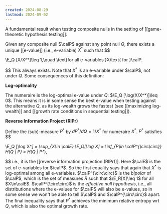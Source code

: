 ```yaml
---
created: 2024-08-29
lastmod: 2024-09-02
---
```

A fundamental result when testing composite nulls in the setting of [[game-theoretic hypothesis testing]]. 

Given any composite null $\calP$ against any point null $Q$, there exists a unique [[e-value]] (i.e., e-variable) $X^*$ such that
$$

\E_Q [X/X^*]\leq 1,\quad \text{for all e-variables }X\text{ for }\calP.

$$
This always exists. Note that $X^*$ is an e-variable under $\calP$, not under $Q$.  Some consequences of this definition:

**Log-optimality**

The numeraire is the log-optimal e-value under $Q$: $\E_Q [\log(X/X^*)]\leq 0$. This means it is in some sense the best e-value when testing against the alternative $Q$, as its log-wealth grows the fastest (see [[maximizing log-wealth]] and [[growth rate conditions in sequential testing]]).

**Reverse Information Project (RIPr)**

Define the (sub)-measure $P^*$ by $d P^* / dQ = 1/X^*$ for numeraire $X^*$. $P^*$ satisfies
$$

\E_Q [\log X^*] = \sup_{X\in \calE} \E_Q[\log X] = \inf_{P\in \calP^{\circ\circ}} H(Q \| P) = H(Q \| P^*),

$$
i.e., it is the [[reverse information projection (RIPr)]]. Here $\calE$ is the set of e-variables for $\calP$. So the first equality says that again that $X^*$ is log-optimal among all e-variables. $\calP^{\circ\circ}$ is the _bipolar_ of $\calP$, which is the set of measures $R$ such that $\E_R[X]\leq 1$ for all $X\in\calE$. $\calP^{\circ\circ}$ is the _effective null hypothesis_, i.e., all distributions where the e-values for $\calP$ will also be e-values, so in some sense we won't be able to tell $\calP$ and $\calP^{\circ\circ}$ apart. The final inequality says that $P^*$ achieves the minimum relative entropy wrt $Q$, which is also the optimal growth rate.
